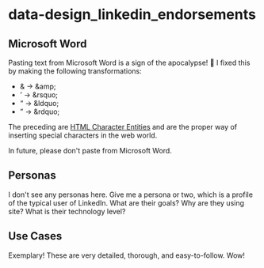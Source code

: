 # data-design_linkedin_endorsements

## Microsoft Word
Pasting text from Microsoft Word is a sign of the apocalypse! :imp: I fixed this by making the following transformations:
- &amp; &rarr; &amp;amp;
- &rsquo; &rarr; &amp;rsquo;
- &ldquo; &rarr; &amp;ldquo;
- &rdquo; &rarr; &amp;rdquo;

The preceding are [HTML Character Entities](http://www.w3.org/html/wg/drafts/html/master/syntax.html#named-character-references) and are the proper way of inserting special characters in the web world.

In future, please don't paste from Microsoft Word.

## Personas
I don't see any personas here. Give me a persona or two, which is a profile of the typical user of LinkedIn. What are their goals? Why are they using site? What is their technology level?

## Use Cases
Exemplary! These are very detailed, thorough, and easy-to-follow. Wow!
